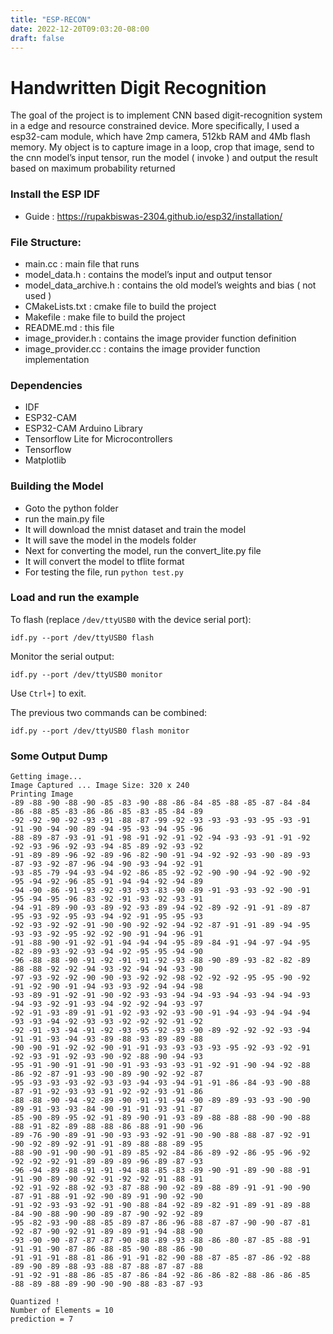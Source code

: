 ```yaml
---
title: "ESP-RECON"
date: 2022-12-20T09:03:20-08:00
draft: false
---
```


# Handwritten Digit Recognition
The goal of the project is to implement CNN based digit-recognition system in a edge and resource constrained device. More specifically, I used a esp32-cam module, which have 2mp camera, 512kb RAM and 4Mb flash memory. My object is to capture image in a loop, crop that image, send to the cnn model’s input tensor, run the model ( invoke ) and output the result based on maximum probability returned


### Install the ESP IDF
- Guide : https://rupakbiswas-2304.github.io/esp32/installation/

### File Structure:
- main.cc : main file that runs
- model_data.h : contains the model’s input and output tensor
- model_data_archive.h : contains the old model’s weights and bias ( not used )
- CMakeLists.txt : cmake file to build the project
- Makefile : make file to build the project
- README.md : this file
- image_provider.h : contains the image provider function definition
- image_provider.cc : contains the image provider function implementation

### Dependencies
- IDF 
- ESP32-CAM
- ESP32-CAM Arduino Library
- Tensorflow Lite for Microcontrollers
- Tensorflow
- Matplotlib
### Building the Model
- Goto the python folder
- run the main.py file 
- It will download the mnist dataset and train the model
- It will save the model in the models folder
- Next for converting the model, run the convert_lite.py file
- It will convert the model to tflite format
- For testing the file, run `python test.py`
### Load and run the example

To flash (replace `/dev/ttyUSB0` with the device serial port):
```
idf.py --port /dev/ttyUSB0 flash
```

Monitor the serial output:
```
idf.py --port /dev/ttyUSB0 monitor
```

Use `Ctrl+]` to exit.

The previous two commands can be combined:
```
idf.py --port /dev/ttyUSB0 flash monitor
```

### Some Output Dump 
    Getting image...
    Image Captured ... Image Size: 320 x 240
    Printing Image 
    -89 -88 -90 -88 -90 -85 -83 -90 -88 -86 -84 -85 -88 -85 -87 -84 -84 -86 -88 -85 -83 -86 -86 -85 -83 -85 -84 -89 
    -92 -92 -90 -92 -93 -91 -88 -87 -99 -92 -93 -93 -93 -93 -95 -93 -91 -91 -90 -94 -90 -89 -94 -95 -93 -94 -95 -96 
    -88 -89 -87 -93 -91 -91 -98 -91 -92 -91 -92 -94 -93 -93 -91 -91 -92 -92 -93 -96 -92 -93 -94 -85 -89 -92 -93 -92 
    -91 -89 -89 -96 -92 -89 -96 -82 -90 -91 -94 -92 -92 -93 -90 -89 -93 -87 -93 -92 -87 -96 -94 -90 -93 -94 -92 -91 
    -93 -85 -79 -94 -93 -94 -92 -86 -85 -92 -92 -90 -90 -94 -92 -90 -92 -95 -94 -92 -96 -85 -91 -94 -94 -92 -94 -89 
    -94 -90 -86 -91 -93 -92 -93 -93 -83 -90 -89 -91 -93 -93 -92 -90 -91 -95 -94 -95 -96 -83 -92 -91 -93 -92 -93 -91 
    -94 -91 -89 -90 -93 -89 -92 -93 -89 -94 -92 -89 -92 -91 -91 -89 -87 -95 -93 -92 -95 -93 -94 -92 -91 -95 -95 -93 
    -92 -93 -92 -92 -91 -90 -90 -92 -92 -94 -92 -87 -91 -91 -89 -94 -95 -93 -93 -92 -95 -92 -92 -90 -91 -94 -96 -91 
    -91 -88 -90 -91 -92 -91 -94 -94 -94 -95 -89 -84 -91 -94 -97 -94 -95 -82 -89 -93 -92 -93 -94 -92 -95 -95 -94 -90 
    -96 -88 -88 -90 -91 -92 -91 -91 -92 -93 -88 -90 -89 -93 -82 -82 -89 -88 -88 -92 -92 -94 -93 -92 -94 -94 -93 -90 
    -97 -93 -92 -92 -90 -90 -93 -92 -92 -98 -92 -92 -92 -95 -95 -90 -92 -91 -92 -90 -91 -94 -93 -93 -92 -94 -94 -98 
    -93 -89 -91 -92 -91 -90 -92 -93 -93 -94 -94 -93 -94 -93 -94 -94 -93 -94 -93 -92 -91 -93 -94 -92 -92 -94 -93 -97 
    -92 -91 -93 -89 -91 -91 -92 -93 -92 -93 -90 -91 -94 -93 -94 -94 -94 -93 -93 -94 -92 -93 -93 -92 -92 -92 -91 -92 
    -92 -91 -93 -94 -91 -92 -93 -95 -92 -93 -90 -89 -92 -92 -92 -93 -94 -91 -91 -93 -94 -93 -89 -88 -93 -89 -89 -88 
    -90 -90 -91 -92 -92 -90 -91 -91 -93 -93 -93 -93 -95 -92 -93 -92 -91 -92 -93 -91 -92 -93 -90 -92 -88 -90 -94 -93 
    -95 -91 -90 -91 -91 -90 -91 -93 -93 -93 -91 -92 -91 -90 -94 -92 -88 -86 -92 -87 -91 -93 -90 -89 -90 -92 -92 -87 
    -95 -93 -93 -93 -92 -93 -93 -94 -93 -94 -91 -91 -86 -84 -93 -90 -88 -87 -91 -92 -93 -93 -91 -92 -92 -93 -91 -86 
    -88 -88 -90 -94 -92 -89 -90 -91 -91 -94 -90 -89 -89 -93 -93 -90 -90 -89 -91 -93 -93 -84 -90 -91 -91 -93 -91 -87 
    -85 -90 -89 -95 -92 -91 -89 -90 -91 -93 -89 -88 -88 -88 -90 -90 -88 -88 -91 -82 -89 -88 -88 -86 -88 -91 -90 -96 
    -89 -76 -90 -89 -91 -90 -93 -93 -92 -91 -90 -90 -88 -88 -87 -92 -91 -90 -92 -89 -92 -91 -91 -89 -88 -88 -89 -95 
    -88 -90 -91 -90 -90 -91 -89 -85 -92 -84 -86 -89 -92 -86 -95 -96 -92 -92 -92 -92 -91 -89 -89 -89 -96 -89 -87 -93 
    -96 -94 -89 -88 -91 -91 -94 -88 -85 -83 -89 -90 -91 -89 -90 -88 -91 -91 -90 -89 -90 -92 -91 -92 -92 -91 -88 -91 
    -92 -91 -92 -88 -92 -93 -87 -88 -90 -92 -89 -88 -89 -91 -91 -90 -90 -87 -91 -88 -91 -92 -90 -89 -91 -90 -92 -90 
    -91 -92 -93 -93 -92 -91 -90 -88 -84 -92 -89 -82 -91 -89 -91 -89 -88 -84 -90 -88 -90 -90 -89 -87 -90 -92 -92 -89 
    -95 -82 -93 -90 -88 -85 -89 -87 -86 -96 -88 -87 -87 -90 -90 -87 -81 -92 -87 -90 -92 -91 -89 -89 -91 -94 -88 -90 
    -93 -90 -90 -87 -87 -87 -90 -88 -89 -93 -88 -86 -80 -87 -85 -88 -91 -91 -91 -90 -87 -86 -88 -85 -90 -88 -86 -90 
    -91 -91 -91 -88 -81 -86 -91 -91 -82 -90 -88 -87 -85 -87 -86 -92 -88 -89 -90 -89 -88 -93 -88 -87 -88 -87 -87 -88 
    -91 -92 -91 -88 -86 -85 -87 -86 -84 -92 -86 -86 -82 -88 -86 -86 -85 -88 -89 -88 -89 -90 -90 -90 -88 -83 -87 -93 

    Quantized !
    Number of Elements = 10 
    prediction = 7

